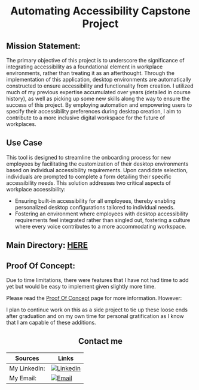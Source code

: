 <div align="center">

# Automating Accessibility Capstone Project

</div>



## Mission Statement:

The primary objective of this project is to underscore the significance of integrating accessibility as a foundational element in workplace environments, rather than treating it as an afterthought. Through the implementation of this application, desktop environments are automatically constructed to ensure accessibility and functionality from creation. I utilized much of my previous expertise accumulated over years (detailed in course history), as well as picking up some new skills along the way to ensure the success of this project. By employing automation and empowering users to specify their accessibility preferences during desktop creation, I aim to contribute to a more inclusive 
digital workspace for the future of workplaces. 

## Use Case

This tool is designed to streamline the onboarding process for new employees by facilitating the customization of their desktop environments based on individual accessibility requirements. Upon candidate selection, individuals are prompted to complete a form detailing their specific accessibility needs. This solution addresses two critical aspects of workplace accessibility:

- Ensuring built-in accessibility for all employees, thereby enabling personalized desktop configurations tailored to individual needs.
- Fostering an environment where employees with desktop accessibility requirements feel integrated rather than singled out, fostering a culture where every voice contributes to a more accommodating workspace.


## Main Directory: [HERE](https://github.com/dthomsen116/AccessibilityAutomation/wiki)

## Proof Of Concept:

Due to time limitations, there were features that I have not had time to add yet but would be easy to implement given slightly more time.

Please read the [Proof Of Concept](https://github.com/dthomsen116/AccessibilityAutomation/wiki/Proof-Of-Concept-Warning) page for more information.
However:

I plan to continue work on this as a side project to tie up these loose ends after graduation and on my own time for personal gratification as I know that I am capable of these additions. 
</div>

<div align="center">

## Contact me
| Sources | Links |
|--|--|
| My LinkedIn: | [![Linkedin](https://img.shields.io/badge/LinkedIn-0077B5?style=for-the-badge&logo=linkedin&logoColor=white)](https://www.linkedin.com/in/thomsendavid/) |
| My Email: | [![Email](https://img.shields.io/badge/Gmail-D14836?style=for-the-badge&logo=gmail&logoColor=white)](mailto:dthom.cap24@gmail.com) |

</div>
